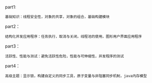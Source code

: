 part1:
	
	基础知识：线程安全性，对象的共享，对象的组合，基础构建模块
	
part2：
	
	结构化并发应用程序：任务执行，取消与关闭，线程池的使用，图形用户界面应用程序
	
part3：

	活跃性、性能与测试：避免活跃性危险，性能与可伸缩性，并发程序的测试
	
part4：

	高级主题：显示锁，构建自定义的同步工具，原子变量与非阻塞同步机制，java内存模型
